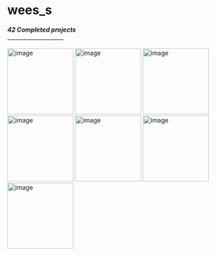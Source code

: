# wees_s
***42 Completed projects***<br>
____________________<br><br><img width="150" height="150" alt="image" src="https://github.com/user-attachments/assets/2edbf6f9-7687-4dbc-a199-d90f03e83973" /> 
<img width="150" height="150" alt="image" src="https://github.com/user-attachments/assets/5c76ec8d-0ef3-44be-bc6a-139dd8e9c2a7" /> <img width="150" height="150" alt="image" src="https://github.com/user-attachments/assets/e324d36f-df2d-4d24-9687-d95af3d3a766" /> <img width="150" height="150" alt="image" src="https://github.com/user-attachments/assets/3b16647f-50bb-435f-8bf7-96cb42155b75" /> <img width="150" height="150" alt="image" src="https://github.com/user-attachments/assets/ef1bbf37-370a-48c5-ae76-c9ad229c8851" /> <img width="150" height="150" alt="image" src="https://github.com/user-attachments/assets/8cc80e51-48e6-40bc-b96f-bd11647c6fcc" /> <img width="150" height="150" alt="image" src="https://github.com/user-attachments/assets/47ed6319-fc2e-4959-9482-c32d21acd6c7" />
